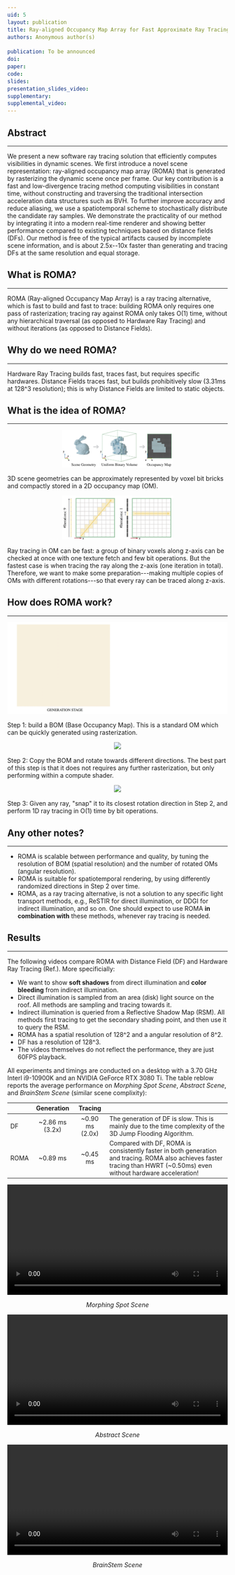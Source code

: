```yaml
---
uid: 5
layout: publication
title: Ray-aligned Occupancy Map Array for Fast Approximate Ray Tracing
authors: Anonymous author(s)

publication: To be announced
doi:
paper:
code:
slides:
presentation_slides_video:
supplementary:
supplemental_video:
---
```


<!-- <p style="text-align:center; font-style:italic;">ROMA wasn't built in a day, but in 0.3 milliseconds!</p> -->

## Abstract
---
We present a new software ray tracing solution that efficiently computes visibilities in dynamic scenes. We first introduce a novel scene representation: ray-aligned occupancy map array (ROMA) that is generated by rasterizing the dynamic scene once per frame. Our key contribution is a fast and low-divergence tracing method computing visibilities in constant time, without constructing and traversing the traditional intersection acceleration data structures such as BVH. To further improve accuracy and reduce aliasing, we use a spatiotemporal scheme to stochastically distribute the candidate ray samples. We demonstrate the practicality of our method by integrating it into a modern real-time renderer and showing better performance compared to existing techniques based on distance fields (DFs). Our method is free of the typical artifacts caused by incomplete scene information, and is about 2.5x--10x faster than generating and tracing DFs at the same resolution and equal storage.

## What is ROMA?
---
ROMA (Ray-aligned Occupancy Map Array) is a ray tracing alternative, which is fast to build and fast to trace: building ROMA only requires one pass of rasterization; tracing ray against ROMA only takes O(1) time, without any hierarchical traversal (as opposed to Hardware Ray Tracing) and without iterations (as opposed to Distance Fields).

## Why do we need ROMA?
---
Hardware Ray Tracing builds fast, traces fast, but requires specific hardwares. Distance Fields traces fast, but builds prohibitively slow (3.31ms at 128^3 resolution); this is why Distance Fields are limited to static objects.

## What is the idea of ROMA?
---
<div style="text-align:center;">
        <img src="/assets/images/pub/roma23_geom.png" style="max-width: 50%; height: auto;"/>
</div>

3D scene geometries can be approximately represented by voxel bit bricks and compactly stored in a 2D occupancy map (OM).

<div style="text-align:center;">
        <img src="/assets/images/pub/roma23_iter.png" style="max-width: 50%; height: auto;"/>
</div>

Ray tracing in OM can be fast: a group of binary voxels along z-axis can be checked at once with one texture fetch and few bit operations. But the fastest case is when tracing the ray along the z-axis (one iteration in total). Therefore, we want to make some preparation---making multiple copies of OMs with different rotations---so that every ray can be traced along z-axis.


## How does ROMA work?
---
<div style="text-align:center;">
        <img src="/assets/images/pub/roma23_step1.gif" style="max-width: 100%; height: auto;"/>
</div>

Step 1: build a BOM (Base Occupancy Map). This is a standard OM which can be quickly generated using rasterization.

<div style="text-align:center;">
        <img src="/assets/images/pub/roma23_step2.gif" style="max-width: 100%; height: auto;"/>
</div>

Step 2: Copy the BOM and rotate towards different directions. The best part of this step is that it does not requires any further rasterization, but only performing within a compute shader.

<div style="text-align:center;">
        <img src="/assets/images/pub/roma23_step3.gif" style="max-width: 100%; height: auto;"/>
</div>

Step 3: Given any ray, "snap" it to its closest rotation direction in Step 2, and perform 1D ray tracing in O(1) time by bit operations.

## Any other notes?
---
- ROMA is scalable between performance and quality, by tuning the resolution of BOM (spatial resolution) and the number of rotated OMs (angular resolution).
- ROMA is suitable for spatiotemporal rendering, by using differently randomized directions in Step 2 over time.
- ROMA, as a ray tracing alternative, is not a solution to any specific light transport methods, e.g., ReSTIR for direct illumination, or DDGI for indirect illumination, and so on. One should expect to use ROMA **in combination with** these methods, whenever ray tracing is needed.

## Results
---
The following videos compare ROMA with Distance Field (DF) and Hardware Ray Tracing (Ref.). More specificially:

- We want to show **soft shadows** from direct illumination and **color bleeding** from indirect illumination.
- Direct illumination is sampled from an area (disk) light source on the roof. All methods are sampling and tracing towards it.
- Indirect illumination is queried from a Reflective Shadow Map (RSM). All methods first tracing to get the secondary shading point, and then use it to query the RSM.
- ROMA has a spatial resolution of 128^2 and a angular resolution of 8^2.
- DF has a resolution of 128^3.
- The videos themselves do not reflect the performance, they are just 60FPS playback.

All experiments and timings are conducted on a desktop with a 3.70 GHz Interl i9-10900K and an NVIDIA GeForce RTX 3080 Ti. The table reblow reports the average performance on *Morphing Spot Scene*, *Abstract Scene*, and *BrainStem Scene* (similar scene complixity):

|      |    Generation   |     Tracing     |                                                                                                                                                                                                     |
|------|:---------------:|:---------------:|-----------------------------------------------------------------------------------------------------------------------------------------------------------------------------------------------------|
| DF   | ~2.86 ms (3.2x) | ~0.90 ms (2.0x) | The generation of DF is slow. This is mainly due to the time complexity of the 3D Jump Flooding Algorithm.                                                                                          |
| ROMA |        ~0.89 ms |        ~0.45 ms | Compared with DF, ROMA is consistently faster in both generation and tracing. ROMA also achieves faster tracing than HWRT (~0.50ms) even without hardware acceleration!                             |


<div style="display: flex;">
        <video src="/assets/videos/roma23_results1.mp4" style="width: 100%; height: auto;" controls autoplay loop></video>
</div>

<p style="text-align:center; font-style:italic;">Morphing Spot Scene</p>

<div style="display: flex;">
        <video src="/assets/videos/roma23_results2.mp4" style="width: 100%; height: auto;" controls autoplay loop></video>
</div>

<p style="text-align:center; font-style:italic;">Abstract Scene</p>


<div style="display: flex;">
        <video src="/assets/videos/roma23_results3.mp4" style="width: 100%; height: auto;" controls autoplay loop></video>
</div>

<p style="text-align:center; font-style:italic;">BrainStem Scene</p>


<!-- <div style="display: flex; gap: 10px;">
        <video src="/assets/videos/test.mp4" style="width: 50%; height: auto;" controls autoplay loop></video>
        <video src="/assets/videos/test.mp4" style="width: 50%; height: auto;" controls autoplay loop></video>
</div> -->

<!-- ## Downloads -->

<!-- TBA. -->

<!-- [Paper (23MB)]({{page.paper}}){: .btn .btn--primary} -->
<!-- [Supplementary (22MB)]({{page.supplemental_video}}){: .btn .btn--primary} -->

<!-- ## Cite -->

<!-- ## Copyright Disclaimer -->

<!-- © The Author(s). This is the author’s version of the work. It is posted here for your personal use. Not forredistribution. The definitive Version of Record is available at <a href="{{page.doi}}">DOI</a>. -->
